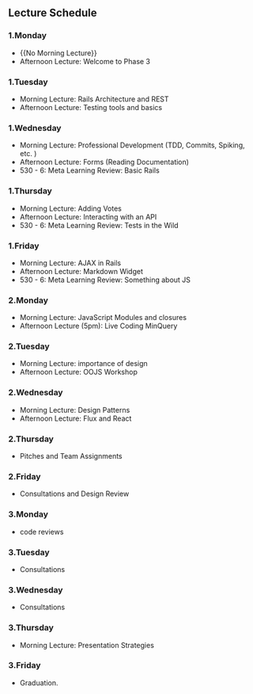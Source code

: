 ## Lecture Schedule

### 1.Monday
  - {{No Morning Lecture}}
  - Afternoon Lecture: Welcome to Phase 3

### 1.Tuesday
  - Morning Lecture: Rails Architecture and REST
  - Afternoon Lecture: Testing tools and basics

### 1.Wednesday
  - Morning Lecture: Professional Development (TDD, Commits, Spiking, etc. )
  - Afternoon Lecture: Forms (Reading Documentation)
  - 530 - 6: Meta Learning Review: Basic Rails

### 1.Thursday
  - Morning Lecture: Adding Votes
  - Afternoon Lecture: Interacting with an API
  - 530 - 6: Meta Learning Review: Tests in the Wild

### 1.Friday
  - Morning Lecture: AJAX in Rails
  - Afternoon Lecture: Markdown Widget
  - 530 - 6: Meta Learning Review: Something about JS

### 2.Monday
  - Morning Lecture: JavaScript Modules and closures
  - Afternoon Lecture (5pm): Live Coding MinQuery

### 2.Tuesday
  - Morning Lecture: importance of design
  - Afternoon Lecture: OOJS Workshop

### 2.Wednesday
  - Morning Lecture: Design Patterns
  - Afternoon Lecture: Flux and React

### 2.Thursday
  - Pitches and Team Assignments

### 2.Friday
  - Consultations and Design Review

### 3.Monday
  - code reviews

### 3.Tuesday
  - Consultations

### 3.Wednesday
  - Consultations

### 3.Thursday
  - Morning Lecture: Presentation Strategies

### 3.Friday
  - Graduation.
